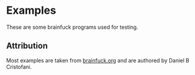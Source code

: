 # Examples
These are some brainfuck programs used for testing.

## Attribution
Most examples are taken from [brainfuck.org](https://www.brainfuck.org/) and are authored by Daniel B Cristofani.
